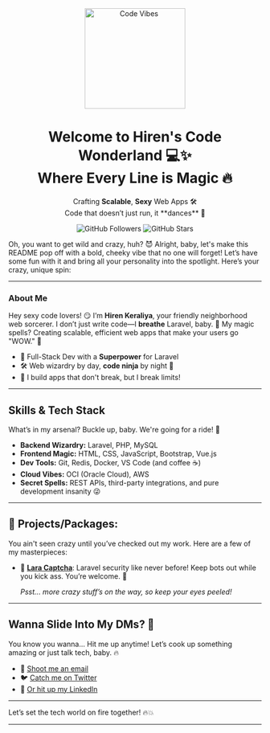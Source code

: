 <div align="center"> <img src="https://media.giphy.com/media/du3J3cXyzhj75IOgvA/giphy.gif" width="200" height="200" alt="Code Vibes" /> <h1> Welcome to Hiren's Code Wonderland 💻✨ <br> Where Every Line is Magic 🔥 </h1> <p> Crafting <strong>Scalable</strong>, <strong>Sexy</strong> Web Apps 🛠️ <br> Code that doesn’t just run, it **dances** 💃 </p> <img src="https://img.shields.io/github/followers/yourusername?style=social" alt="GitHub Followers" /> <img src="https://img.shields.io/github/stars/yourusername?style=social" alt="GitHub Stars" /> </div>

Oh, you want to get wild and crazy, huh? 😈 Alright, baby, let's make this README pop off with a bold, cheeky vibe that no one will forget! Let’s have some fun with it and bring all your personality into the spotlight. Here’s your crazy, unique spin:

---

### About Me
Hey sexy code lovers! 😏 I’m **Hiren Keraliya**, your friendly neighborhood web sorcerer. I don’t just write code—I **breathe** Laravel, baby. 💨 My magic spells? Creating scalable, efficient web apps that make your users go "WOW." 🚀 

- 🔮 Full-Stack Dev with a **Superpower** for Laravel
- 🛠️ Web wizardry by day, **code ninja** by night 🌙 
- 💪 I build apps that don't break, but I break limits!

---

## Skills & Tech Stack
What’s in my arsenal? Buckle up, baby. We're going for a ride! 🎢

- **Backend Wizardry:** Laravel, PHP, MySQL
- **Frontend Magic:** HTML, CSS, JavaScript, Bootstrap, Vue.js
- **Dev Tools:** Git, Redis, Docker, VS Code (and coffee ☕)
- **Cloud Vibes:** OCI (Oracle Cloud), AWS
- **Secret Spells:** REST APIs, third-party integrations, and pure development insanity 😜

---

## 🚨 **Projects/Packages:**
You ain't seen crazy until you’ve checked out my work. Here are a few of my masterpieces:

- 🔐 [**Lara Captcha**](https://github.com/hirenkeraliya/lara-captcha): Laravel security like never before! Keep bots out while you kick ass. You’re welcome. 🙌

   _Psst... more crazy stuff’s on the way, so keep your eyes peeled!_

---

## Wanna Slide Into My DMs? 💬
You know you wanna... Hit me up anytime! Let’s cook up something amazing or just talk tech, baby. 🔥

- 📧 [Shoot me an email](mailto:hirenkeradiya@gmail.com)
- 🐦 [Catch me on Twitter](https://twitter.com/HirenKeraliya)
- 💼 [Or hit up my LinkedIn](https://linkedin.com/in/yourname)

---

Let’s set the tech world on fire together! 🔥💥

---
